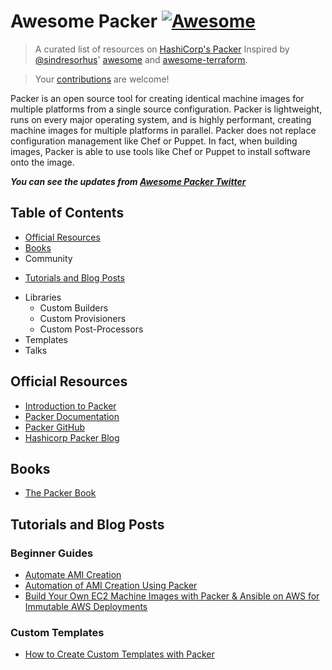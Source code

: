 # Awesome Packer [![Awesome](https://cdn.rawgit.com/sindresorhus/awesome/d7305f38d29fed78fa85652e3a63e154dd8e8829/media/badge.svg)](https://github.com/sindresorhus/awesome)


> A curated list of resources on [HashiCorp's Packer](https://www.packer.io)
> Inspired by [@sindresorhus](https://github.com/sindresorhus)' [awesome][sindresorhus] and 
> [awesome-terraform](https://github.com/shuaibiyy/awesome-terraform). 

> Your [contributions](https://github.com/dawitnida/awesome-packer/blob/master/.github/CONTRIBUTING.md) are welcome!


Packer is an open source tool for creating identical machine images for multiple platforms from a single source 
configuration. Packer is lightweight, runs on every major operating system, and is highly performant, creating machine 
images for multiple platforms in parallel. Packer does not replace configuration management like Chef or Puppet. 
In fact, when building images, Packer is able to use tools like Chef or Puppet to install software onto the image.


**_You can see the updates from [Awesome Packer Twitter](https://twitter.com/awesome_packer)_**


## Table of Contents

- [Official Resources](#official-resources)
- [Books](#books)
- Community
* [Tutorials and Blog Posts](#tutorials-and-blog-posts)
- Libraries
   - Custom Builders
   - Custom Provisioners
   - Custom Post-Processors
- Templates
- Talks


## Official Resources

* [Introduction to Packer](https://www.packer.io/intro/)
* [Packer Documentation](https://www.packer.io/docs/)
* [Packer GitHub](https://github.com/hashicorp/packer)
* [Hashicorp Packer Blog](https://www.hashicorp.com/blog/category/packer)


## Books

* [The Packer Book](https://packerbook.com/)


## Tutorials and Blog Posts

### Beginner Guides

* [Automate AMI Creation](https://devopscube.com/packer-tutorial-for-beginners/)
* [Automation of AMI Creation Using Packer](https://www.talentica.com/blogs/automation-of-ami-creation-using-packer/)
* [Build Your Own EC2 Machine Images with Packer & Ansible on AWS for Immutable AWS Deployments](https://medium.com/devopslinks/build-your-own-ec2-machine-images-with-packer-ansible-on-aws-for-immutable-aws-deployments-f7dbe81934a1)


### Custom Templates

* [How to Create Custom Templates with Packer](https://upcloud.com/community/tutorials/upcloud-packer-builder/)

[sindresorhus]: <https://github.com/sindresorhus/awesome>